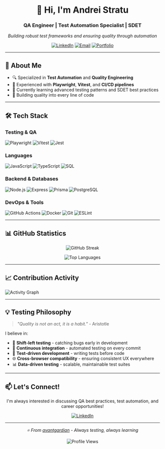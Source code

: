 <div align="center">

# 👋 Hi, I'm Andrei Stratu

### QA Engineer | Test Automation Specialist | SDET

*Building robust test frameworks and ensuring quality through automation*

[![LinkedIn](https://img.shields.io/badge/LinkedIn-0077B5?style=for-the-badge&logo=linkedin&logoColor=white)](your-linkedin-url)
[![Email](https://img.shields.io/badge/Email-D14836?style=for-the-badge&logo=gmail&logoColor=white)](mailto:your-email)
[![Portfolio](https://img.shields.io/badge/Portfolio-000000?style=for-the-badge&logo=github&logoColor=white)](your-portfolio-url)

</div>

---

## 🎯 About Me

- 🔍 Specialized in **Test Automation** and **Quality Engineering**
- 🧪 Experienced with **Playwright**, **Vitest**, and **CI/CD pipelines**
- 🌱 Currently learning advanced testing patterns and SDET best practices
- 💼 Building quality into every line of code

---

## 🛠️ Tech Stack

### Testing & QA
![Playwright](https://img.shields.io/badge/Playwright-2EAD33?style=for-the-badge&logo=playwright&logoColor=white)
![Vitest](https://img.shields.io/badge/Vitest-6E9F18?style=for-the-badge&logo=vitest&logoColor=white)
![Jest](https://img.shields.io/badge/Jest-C21325?style=for-the-badge&logo=jest&logoColor=white)

### Languages
![JavaScript](https://img.shields.io/badge/JavaScript-F7DF1E?style=for-the-badge&logo=javascript&logoColor=black)
![TypeScript](https://img.shields.io/badge/TypeScript-3178C6?style=for-the-badge&logo=typescript&logoColor=white)
![SQL](https://img.shields.io/badge/SQL-4479A1?style=for-the-badge&logo=postgresql&logoColor=white)

### Backend & Databases
![Node.js](https://img.shields.io/badge/Node.js-339933?style=for-the-badge&logo=node.js&logoColor=white)
![Express](https://img.shields.io/badge/Express-000000?style=for-the-badge&logo=express&logoColor=white)
![Prisma](https://img.shields.io/badge/Prisma-2D3748?style=for-the-badge&logo=prisma&logoColor=white)
![PostgreSQL](https://img.shields.io/badge/PostgreSQL-336791?style=for-the-badge&logo=postgresql&logoColor=white)

### DevOps & Tools
![GitHub Actions](https://img.shields.io/badge/GitHub_Actions-2088FF?style=for-the-badge&logo=github-actions&logoColor=white)
![Docker](https://img.shields.io/badge/Docker-2496ED?style=for-the-badge&logo=docker&logoColor=white)
![Git](https://img.shields.io/badge/Git-F05032?style=for-the-badge&logo=git&logoColor=white)
![ESLint](https://img.shields.io/badge/ESLint-4B32C3?style=for-the-badge&logo=eslint&logoColor=white)

---

## 📊 GitHub Statistics

<div align="center">

![GitHub Streak](https://github-readme-streak-stats.herokuapp.com/?user=avantgardian&theme=tokyonight&hide_border=true)

![Top Languages](https://github-readme-stats.vercel.app/api/top-langs/?username=avantgardian&layout=compact&theme=tokyonight&hide_border=true)

</div>

---

## 📈 Contribution Activity

![Activity Graph](https://github-readme-activity-graph.vercel.app/graph?username=avantgardian&theme=tokyo-night&hide_border=true)

---

## 💡 Testing Philosophy

> *"Quality is not an act, it is a habit."* - Aristotle

I believe in:
- 🎯 **Shift-left testing** - catching bugs early in development
- 🔄 **Continuous integration** - automated testing on every commit
- 📝 **Test-driven development** - writing tests before code
- 🌐 **Cross-browser compatibility** - ensuring consistent UX everywhere
- 📊 **Data-driven testing** - scalable, maintainable test suites

---

## 📫 Let's Connect!

<div align="center">

I'm always interested in discussing QA best practices, test automation, and career opportunities!

[![LinkedIn](https://img.shields.io/badge/LinkedIn-0077B5?style=for-the-badge&logo=linkedin&logoColor=white)](https://www.linkedin.com/in/andrei-stratu/)

</div>

---

<div align="center">

*⭐ From [avantgardian](https://github.com/avantgardian) - Always testing, always learning*

![Profile Views](https://komarev.com/ghpvc/?username=avantgardian&color=blueviolet&style=for-the-badge)

</div>

